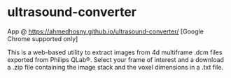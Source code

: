 # ultrasound-converter
App @  https://ahmedhosny.github.io/ultrasound-converter/ [Google Chrome supported only]

This is a web-based utility to extract images from 4d multiframe .dcm files exported from Philips QLab®.                  Select your frame of interest and a download a .zip file containing the image stack and the voxel dimensions in a .txt file.
